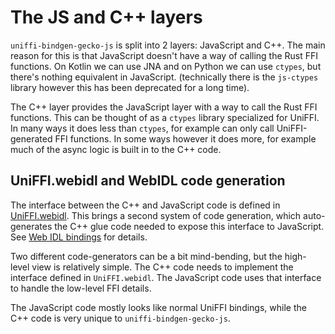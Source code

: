 # The JS and C++ layers

`uniffi-bindgen-gecko-js` is split into 2 layers: JavaScript and C++.
The main reason for this is that JavaScript doesn't have a way of calling the Rust FFI functions.
On Kotlin we can use JNA and on Python we can use `ctypes`, but there's nothing equivalent in JavaScript.
(technically there is the `js-ctypes` library however this has been deprecated for a long time).

The C++ layer provides the JavaScript layer with a way to call the Rust FFI functions.
This can be thought of as a `ctypes` library specialized for UniFFI.
In many ways it does less than `ctypes`, for example can only call UniFFI-generated FFI functions.
In some ways however it does more, for example much of the async logic is built in to the C++ code.

## UniFFI.webidl and WebIDL code generation

The interface between the C++ and JavaScript code is defined in [UniFFI.webidl](https://searchfox.org/mozilla-central/source/dom/chrome-webidl/UniFFI.webidl).
This brings a second system of code generation, which auto-generates the C++ glue code needed to expose this interface to JavaScript.
See [Web IDL bindings](https://firefox-source-docs.mozilla.org/dom/webIdlBindings/index.html) for details.

Two different code-generators can be a bit mind-bending, but the high-level view is relatively simple.
The C++ code needs to implement the interface defined in `UniFFI.webidl`.
The JavaScript code uses that interface to handle the low-level FFI details.

The JavaScript code mostly looks like normal UniFFI bindings, while the C++ code is very unique to `uniffi-bindgen-gecko-js`.
